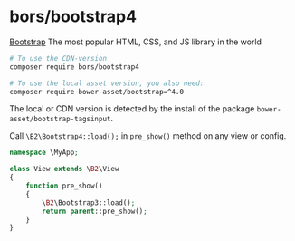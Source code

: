 # bors/bootstrap4

[Bootstrap](http://getbootstrap.com/) The most popular HTML, CSS, and JS library in the world

```bash
# To use the CDN-version
composer require bors/bootstrap4

# To use the local asset version, you also need:
composer require bower-asset/bootstrap=^4.0
```

The local or CDN version is detected by the install of the package `bower-asset/bootstrap-tagsinput`.

Call `\B2\Bootstrap4::load();` in `pre_show()` method on any view or config.

```php
namespace \MyApp;

class View extends \B2\View
{
	function pre_show()
	{
		\B2\Bootstrap3::load();
		return parent::pre_show();
	}
}
```
